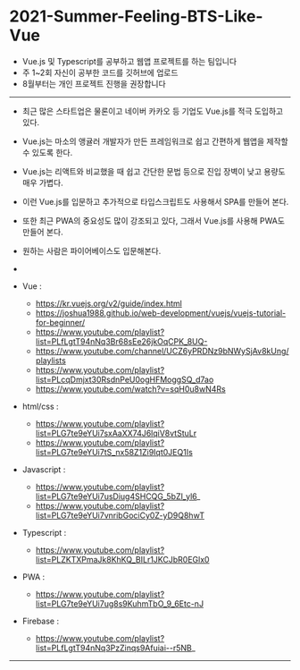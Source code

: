 # 2021-Summer-Feeling-BTS-Like-Vue

- Vue.js 및 Typescript를 공부하고 웹앱 프로젝트를 하는 팀입니다
- 주 1~2회 자신이 공부한 코드를 깃허브에 업로드
- 8월부터는 개인 프로젝트 진행을 권장합니다
---
- 최근 많은 스타트업은 물론이고 네이버 카카오 등 기업도 Vue.js를 적극 도입하고 있다. 
- Vue.js는 마소의 앵귤러 개발자가 만든 프레임워크로 쉽고 간편하게 웹앱을 제작할 수 있도록 한다. 
- Vue.js는 리액트와 비교했을 때 쉽고 간단한 문법 등으로 진입 장벽이 낮고 용량도 매우 가볍다.
- 이런 Vue.js를 입문하고 추가적으로 타입스크립트도 사용해서 SPA를 만들어 본다.
- 또한 최근 PWA의 중요성도 많이 강조되고 있다, 그래서 Vue.js를 사용해 PWA도 만들어 본다.
- 원하는 사람은 파이어베이스도 입문해본다.
-
- Vue : 
  - https://kr.vuejs.org/v2/guide/index.html
  - https://joshua1988.github.io/web-development/vuejs/vuejs-tutorial-for-beginner/
  - https://www.youtube.com/playlist?list=PLfLgtT94nNq3Br68sEe26jkOqCPK_8UQ-
  - https://www.youtube.com/channel/UCZ6yPRDNz9bNWySjAv8kUng/playlists
  - https://www.youtube.com/playlist?list=PLcqDmjxt30RsdnPeU0ogHFMoggSQ_d7ao
  - https://www.youtube.com/watch?v=sqH0u8wN4Rs

- html/css :
  - https://www.youtube.com/playlist?list=PLG7te9eYUi7sxAaXX74J6lqiV8vtStuLr
  - https://www.youtube.com/playlist?list=PLG7te9eYUi7tS_nx58Z1Zi9Iqt0JEQ1Is

- Javascript :
  - https://www.youtube.com/playlist?list=PLG7te9eYUi7usDiug4SHCQG_5bZI_yl6_
  - https://www.youtube.com/playlist?list=PLG7te9eYUi7vnribGociCy0Z-yD9Q8hwT

- Typescript :
  - https://www.youtube.com/playlist?list=PLZKTXPmaJk8KhKQ_BILr1JKCJbR0EGlx0

- PWA :
  - https://www.youtube.com/playlist?list=PLG7te9eYUi7ug8s9KuhmTbO_9_6Etc-nJ

- Firebase :
  - https://www.youtube.com/playlist?list=PLfLgtT94nNq3PzZinqs9Afuiai--r5NB_
---

